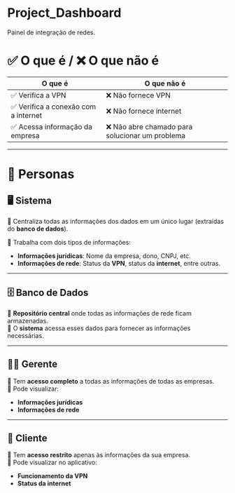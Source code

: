 # Project_Dashboard
Painel de integração de redes. 

# ✅ O que é / ❌ O que não é

| O que é                          | O que não é                                      |
|----------------------------------|------------------------------------------------|
| ✅ Verifica a VPN                | ❌ Não fornece VPN                             |
| ✅ Verifica a conexão com a internet | ❌ Não fornece internet                        |
| ✅ Acessa informação da empresa  | ❌ Não abre chamado para solucionar um problema |


---
# 📌 Personas

 ## 🖥️ Sistema

🔹 Centraliza todas as informações dos dados em um único lugar (extraídas do **banco de dados**).  

🔹 Trabalha com dois tipos de informações:  
   - **Informações jurídicas**: Nome da empresa, dono, CNPJ, etc.  
   - **Informações de rede**: Status da **VPN**, status da **internet**, entre outras.  

---

## 🗄️ Banco de Dados

🔹 **Repositório central** onde todas as informações de rede ficam armazenadas.  
🔹 O **sistema** acessa esses dados para fornecer as informações necessárias.  

---

## 👨‍💼 Gerente

🔹 Tem **acesso completo** a todas as informações de todas as empresas.  
🔹 Pode visualizar:  
   - **Informações jurídicas**  
   - **Informações de rede**  

---

## 👤 Cliente

🔹 Tem **acesso restrito** apenas às informações da sua empresa.  
🔹 Pode visualizar no aplicativo:  
   - **Funcionamento da VPN**  
   - **Status da internet**    
